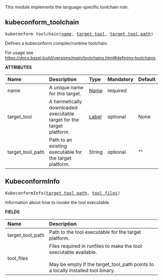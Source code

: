 <!-- Generated with Stardoc: http://skydoc.bazel.build -->

This module implements the language-specific toolchain rule.


<a id="#kubeconform_toolchain"></a>

## kubeconform_toolchain

<pre>
kubeconform_toolchain(<a href="#kubeconform_toolchain-name">name</a>, <a href="#kubeconform_toolchain-target_tool">target_tool</a>, <a href="#kubeconform_toolchain-target_tool_path">target_tool_path</a>)
</pre>

Defines a kubeconform compiler/runtime toolchain.

For usage see https://docs.bazel.build/versions/main/toolchains.html#defining-toolchains.


**ATTRIBUTES**


| Name  | Description | Type | Mandatory | Default |
| :------------- | :------------- | :------------- | :------------- | :------------- |
| <a id="kubeconform_toolchain-name"></a>name |  A unique name for this target.   | <a href="https://bazel.build/docs/build-ref.html#name">Name</a> | required |  |
| <a id="kubeconform_toolchain-target_tool"></a>target_tool |  A hermetically downloaded executable target for the target platform.   | <a href="https://bazel.build/docs/build-ref.html#labels">Label</a> | optional | None |
| <a id="kubeconform_toolchain-target_tool_path"></a>target_tool_path |  Path to an existing executable for the target platform.   | String | optional | "" |


<a id="#KubeconformInfo"></a>

## KubeconformInfo

<pre>
KubeconformInfo(<a href="#KubeconformInfo-target_tool_path">target_tool_path</a>, <a href="#KubeconformInfo-tool_files">tool_files</a>)
</pre>

Information about how to invoke the tool executable.

**FIELDS**


| Name  | Description |
| :------------- | :------------- |
| <a id="KubeconformInfo-target_tool_path"></a>target_tool_path |  Path to the tool executable for the target platform.    |
| <a id="KubeconformInfo-tool_files"></a>tool_files |  Files required in runfiles to make the tool executable available.<br><br>May be empty if the target_tool_path points to a locally installed tool binary.    |


